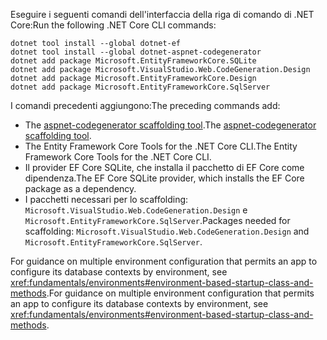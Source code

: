 <span data-ttu-id="97d93-101">Eseguire i seguenti comandi dell'interfaccia della riga di comando di .NET Core:</span><span class="sxs-lookup"><span data-stu-id="97d93-101">Run the following .NET Core CLI commands:</span></span>

```dotnetcli
dotnet tool install --global dotnet-ef
dotnet tool install --global dotnet-aspnet-codegenerator
dotnet add package Microsoft.EntityFrameworkCore.SQLite
dotnet add package Microsoft.VisualStudio.Web.CodeGeneration.Design
dotnet add package Microsoft.EntityFrameworkCore.Design
dotnet add package Microsoft.EntityFrameworkCore.SqlServer
```

<span data-ttu-id="97d93-102">I comandi precedenti aggiungono:</span><span class="sxs-lookup"><span data-stu-id="97d93-102">The preceding commands add:</span></span>

* <span data-ttu-id="97d93-103">The [aspnet-codegenerator scaffolding tool](xref:fundamentals/tools/dotnet-aspnet-codegenerator).</span><span class="sxs-lookup"><span data-stu-id="97d93-103">The [aspnet-codegenerator scaffolding tool](xref:fundamentals/tools/dotnet-aspnet-codegenerator).</span></span>
* <span data-ttu-id="97d93-104">The Entity Framework Core Tools for the .NET Core CLI.</span><span class="sxs-lookup"><span data-stu-id="97d93-104">The Entity Framework Core Tools for the .NET Core CLI.</span></span>
* <span data-ttu-id="97d93-105">Il provider EF Core SQLite, che installa il pacchetto di EF Core come dipendenza.</span><span class="sxs-lookup"><span data-stu-id="97d93-105">The EF Core SQLite provider, which installs the EF Core package as a dependency.</span></span>
* <span data-ttu-id="97d93-106">I pacchetti necessari per lo scaffolding: `Microsoft.VisualStudio.Web.CodeGeneration.Design` e `Microsoft.EntityFrameworkCore.SqlServer`.</span><span class="sxs-lookup"><span data-stu-id="97d93-106">Packages needed for scaffolding: `Microsoft.VisualStudio.Web.CodeGeneration.Design` and `Microsoft.EntityFrameworkCore.SqlServer`.</span></span>

<span data-ttu-id="97d93-107">For guidance on multiple environment configuration that permits an app to configure its database contexts by environment, see <xref:fundamentals/environments#environment-based-startup-class-and-methods>.</span><span class="sxs-lookup"><span data-stu-id="97d93-107">For guidance on multiple environment configuration that permits an app to configure its database contexts by environment, see <xref:fundamentals/environments#environment-based-startup-class-and-methods>.</span></span>
